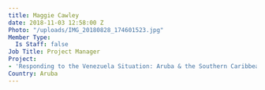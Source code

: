 ```yaml
---
title: Maggie Cawley
date: 2018-11-03 12:58:00 Z
Photo: "/uploads/IMG_20180828_174601523.jpg"
Member Type:
  Is Staff: false
Job Title: Project Manager
Project:
- 'Responding to the Venezuela Situation: Aruba & the Southern Caribbean'
Country: Aruba
---
```


